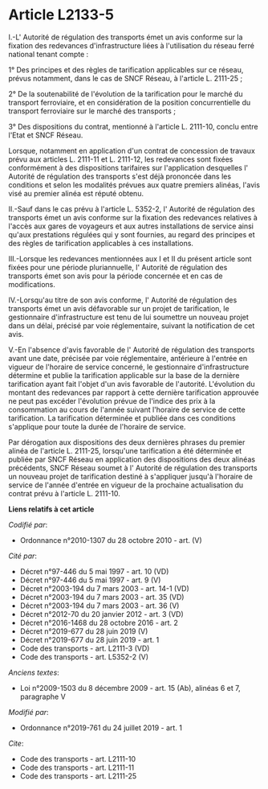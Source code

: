 # Article L2133-5

I.-L'       Autorité de régulation des transports émet un avis conforme sur la fixation des redevances d'infrastructure liées
à l'utilisation du réseau ferré national tenant compte : 

1° Des principes et des règles de tarification applicables sur ce réseau, prévus notamment, dans le cas de SNCF Réseau, à
l'article L. 2111-25 ; 

2° De la soutenabilité de l'évolution de la tarification pour le marché du transport ferroviaire, et en considération de la
position concurrentielle du transport ferroviaire sur le marché des transports ; 

3° Des dispositions du contrat, mentionné à l'article L. 2111-10, conclu entre l'Etat et SNCF Réseau. 

Lorsque, notamment en application d'un contrat de concession de travaux prévu aux articles L. 2111-11 et L. 2111-12, les
redevances sont fixées conformément à des dispositions tarifaires sur l'application desquelles l'       Autorité de
régulation des transports s'est déjà prononcée dans les conditions et selon les modalités prévues aux quatre premiers
alinéas, l'avis visé au premier alinéa est réputé obtenu. 

II.-Sauf dans le cas prévu à l'article L. 5352-2, l'       Autorité de régulation des transports émet un avis conforme sur la
fixation des redevances relatives à l'accès aux gares de voyageurs et aux autres installations de service ainsi qu'aux
prestations régulées qui y sont fournies, au regard des principes et des règles de tarification applicables à ces
installations. 

III.-Lorsque les redevances mentionnées aux I et II du présent article sont fixées pour une période pluriannuelle, l'
Autorité de régulation des transports émet son avis pour la période concernée et en cas de modifications. 

IV.-Lorsqu'au titre de son avis conforme, l'       Autorité de régulation des transports émet un avis défavorable sur un
projet de tarification, le gestionnaire d'infrastructure est tenu de lui soumettre un nouveau projet dans un délai, précisé
par voie réglementaire, suivant la notification de cet avis. 

V.-En l'absence d'avis favorable de l'       Autorité de régulation des transports avant une date, précisée par voie
réglementaire, antérieure à l'entrée en vigueur de l'horaire de service concerné, le gestionnaire d'infrastructure détermine
et publie la tarification applicable sur la base de la dernière tarification ayant fait l'objet d'un avis favorable de
l'autorité. L'évolution du montant des redevances par rapport à cette dernière tarification approuvée ne peut pas excéder
l'évolution prévue de l'indice des prix à la consommation au cours de l'année suivant l'horaire de service de cette
tarification. La tarification déterminée et publiée dans ces conditions s'applique pour toute la durée de l'horaire de
service. 

Par dérogation aux dispositions des deux dernières phrases du premier alinéa de l'article L. 2111-25, lorsqu'une tarification
a été déterminée et publiée par SNCF Réseau en application des dispositions des deux alinéas précédents, SNCF Réseau soumet à
l'       Autorité de régulation des transports un nouveau projet de tarification destiné à s'appliquer jusqu'à l'horaire de
service de l'année d'entrée en vigueur de la prochaine actualisation du contrat prévu à l'article L. 2111-10.

**Liens relatifs à cet article**

_Codifié par_:

  - Ordonnance n°2010-1307 du 28 octobre 2010 - art. (V)

_Cité par_:

  - Décret n°97-446 du 5 mai 1997 - art. 10 (VD)
  - Décret n°97-446 du 5 mai 1997 - art. 9 (V)
  - Décret n°2003-194 du 7 mars 2003 - art. 14-1 (VD)
  - Décret n°2003-194 du 7 mars 2003 - art. 35 (VD)
  - Décret n°2003-194 du 7 mars 2003 - art. 36 (V)
  - Décret n°2012-70 du 20 janvier 2012 - art. 3 (VD)
  - Décret n°2016-1468 du 28 octobre 2016 - art. 2
  - Décret n°2019-677 du 28 juin 2019 (V)
  - Décret n°2019-677 du 28 juin 2019 - art. 1
  - Code des transports - art. L2111-3 (VD)
  - Code des transports - art. L5352-2 (V)

_Anciens textes_:

  - Loi n°2009-1503 du 8 décembre 2009 - art. 15 (Ab), alinéas 6 et 7, paragraphe V

_Modifié par_:

  - Ordonnance n°2019-761 du 24 juillet 2019 - art. 1

_Cite_:

  - Code des transports - art. L2111-10
  - Code des transports - art. L2111-11
  - Code des transports - art. L2111-25
